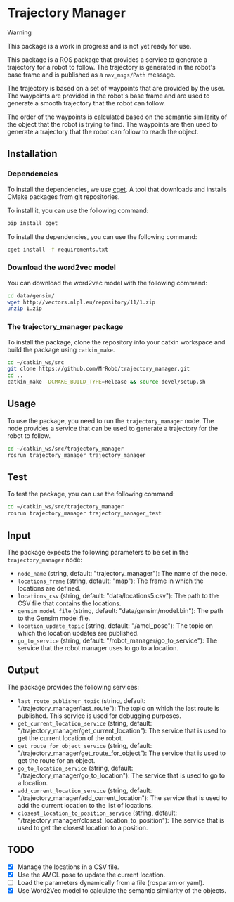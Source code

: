 # Trajectory Manager

> [!WARNING] 
> This package is a work in progress and is not yet ready for use.

This package is a ROS package that provides a service to generate a trajectory for a robot to follow. The trajectory is generated in the robot's base frame and is published as a `nav_msgs/Path` message.

The trajectory is based on a set of waypoints that are provided by the user. The waypoints are provided in the robot's base frame and are used to generate a smooth trajectory that the robot can follow.

The order of the waypoints is calculated based on the semantic similarity of the object that the robot is trying to find. The waypoints are then used to generate a trajectory that the robot can follow to reach the object.


## Installation

### Dependencies

To install the dependencies, we use [cget](https://github.com/pfultz2/cget). A tool that downloads and installs CMake packages from git repositories.

To install it, you can use the following command:

```bash
pip install cget
```

To install the dependencies, you can use the following command:

```bash
cget install -f requirements.txt
```

### Download the word2vec model

You can download the word2vec model with the following command:

```bash
cd data/gensim/
wget http://vectors.nlpl.eu/repository/11/1.zip
unzip 1.zip
```

### The trajectory_manager package

To install the package, clone the repository into your catkin workspace and build the package using `catkin_make`.

```bash
cd ~/catkin_ws/src
git clone https://github.com/MrRobb/trajectory_manager.git
cd ..
catkin_make -DCMAKE_BUILD_TYPE=Release && source devel/setup.sh
```

## Usage

To use the package, you need to run the `trajectory_manager` node. The node provides a service that can be used to generate a trajectory for the robot to follow.

```bash
cd ~/catkin_ws/src/trajectory_manager
rosrun trajectory_manager trajectory_manager
```

## Test

To test the package, you can use the following command:

```bash
cd ~/catkin_ws/src/trajectory_manager
rosrun trajectory_manager trajectory_manager_test
```

## Input

The package expects the following parameters to be set in the `trajectory_manager` node:

- `node_name` (string, default: "trajectory_manager"): The name of the node.
- `locations_frame` (string, default: "map"): The frame in which the locations are defined.
- `locations_csv` (string, default: "data/locations5.csv"): The path to the CSV file that contains the locations.
- `gensim_model_file` (string, default: "data/gensim/model.bin"): The path to the Gensim model file.
- `location_update_topic` (string, default: "/amcl_pose"): The topic on which the location updates are published.
- `go_to_service` (string, default: "/robot_manager/go_to_service"): The service that the robot manager uses to go to a location.

## Output

The package provides the following services:

- `last_route_publisher_topic` (string, default: "/trajectory_manager/last_route"): The topic on which the last route is published. This service is used for debugging purposes.
- `get_current_location_service` (string, default: "/trajectory_manager/get_current_location"): The service that is used to get the current location of the robot.
- `get_route_for_object_service` (string, default: "/trajectory_manager/get_route_for_object"): The service that is used to get the route for an object.
- `go_to_location_service` (string, default: "/trajectory_manager/go_to_location"): The service that is used to go to a location.
- `add_current_location_service` (string, default: "/trajectory_manager/add_current_location"): The service that is used to add the current location to the list of locations.
- `closest_location_to_position_service` (string, default: "/trajectory_manager/closest_location_to_position"): The service that is used to get the closest location to a position.

## TODO

- [x] Manage the locations in a CSV file.
- [x] Use the AMCL pose to update the current location.
- [ ] Load the parameters dynamically from a file (rosparam or yaml).
- [x] Use Word2Vec model to calculate the semantic similarity of the objects.
